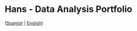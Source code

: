 # Hans - Data Analysis Portfolio 
([Spanish](https://github.com/HansAllTech/Hans_Data_Analysis_Portfolio/blob/main/Proyectos.md#tabla-de-contenido-es--en) | [English](https://github.com/HansAllTech/Hans_Data_Analysis_Portfolio/blob/main/Projects.md#table-of-content-es--en))                               
                                                                                                                                                                          
                                                                         
                                                                                 
                                           
                                           
                  
           
            
        
   
    
 
 
